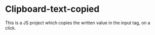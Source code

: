 # Clipboard-text-copied
This is a JS project which copies the written value in the input tag, on a click.
